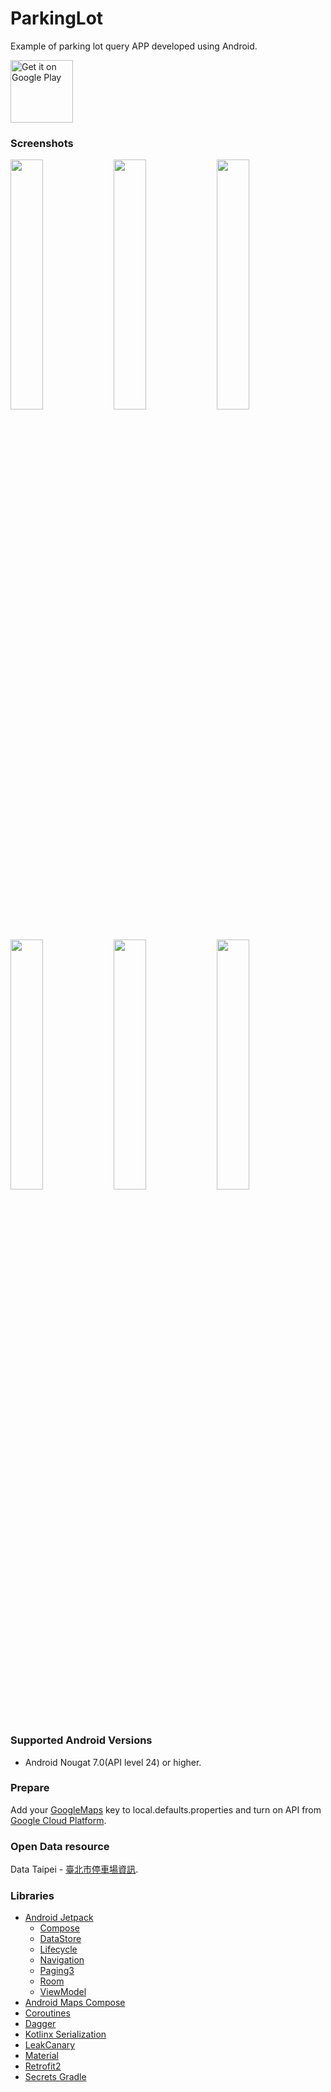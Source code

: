 # ParkingLot
Example of parking lot query APP developed using Android.

<a href='https://play.google.com/store/apps/details?id=com.a1573595.parkingdemo'><img alt='Get it on Google Play' src='https://play.google.com/intl/en_us/badges/images/generic/en_badge_web_generic.png' height="100px"/></a>

### Screenshots
<div style="dispaly:flex">
    <img src="https://github.com/user-attachments/assets/f6145e3b-7e33-4246-8fb5-03557d1c582b" width="32%">
    <img src="https://github.com/user-attachments/assets/22208014-0e6b-4ee2-96b6-ca4691305030" width="32%">
    <img src="https://github.com/user-attachments/assets/0a927225-650e-4bb1-b3f1-48647c7601e4" width="32%">
</div>

<div style="dispaly:flex">
    <img src="https://github.com/user-attachments/assets/bb8abf80-5f19-451d-9e8c-67548084bcef" width="32%">
    <img src="https://github.com/user-attachments/assets/8e839305-3dcd-4ed7-b1be-e7ba4c498b63" width="32%">
    <img src="https://github.com/user-attachments/assets/5c8a7974-a75c-434c-a731-467b2b892d27" width="32%">
</div>

### Supported Android Versions
- Android Nougat 7.0(API level 24) or higher.

### Prepare
Add your [GoogleMaps](https://developers.google.com/maps/documentation/android-api/) key to local.defaults.properties and turn on API from [Google Cloud Platform](https://console.cloud.google.com/).

### Open Data resource
Data Taipei - [臺北市停車場資訊](https://data.taipei/dataset/detail?id=d5c0656b-5250-4179-a491-c94daa56ef2c).

### Libraries
* [Android Jetpack](https://developer.android.com/jetpack)
    * [Compose](https://developer.android.com/jetpack/androidx/releases/compose)
    * [DataStore](https://developer.android.com/jetpack/androidx/releases/datastore)
    * [Lifecycle](https://developer.android.com/jetpack/androidx/releases/lifecycle)
    * [Navigation](https://developer.android.com/jetpack/androidx/releases/navigation)
    * [Paging3](https://developer.android.com/jetpack/androidx/releases/paging)
    * [Room](https://developer.android.com/jetpack/androidx/releases/room)
    * [ViewModel](https://developer.android.com/topic/libraries/architecture/viewmodel)
* [Android Maps Compose](https://github.com/googlemaps/android-maps-compose)
* [Coroutines](https://developer.android.com/kotlin/coroutines)
* [Dagger](https://github.com/google/dagger)
* [Kotlinx Serialization](https://github.com/Kotlin/kotlinx.serialization)
* [LeakCanary](https://square.github.io/leakcanary/getting_started/)
* [Material](https://m2.material.io/develop/android)
* [Retrofit2](https://square.github.io/retrofit/)
* [Secrets Gradle](https://developers.google.com/maps/documentation/places/android-sdk/secrets-gradle-plugin?hl=zh-tw)